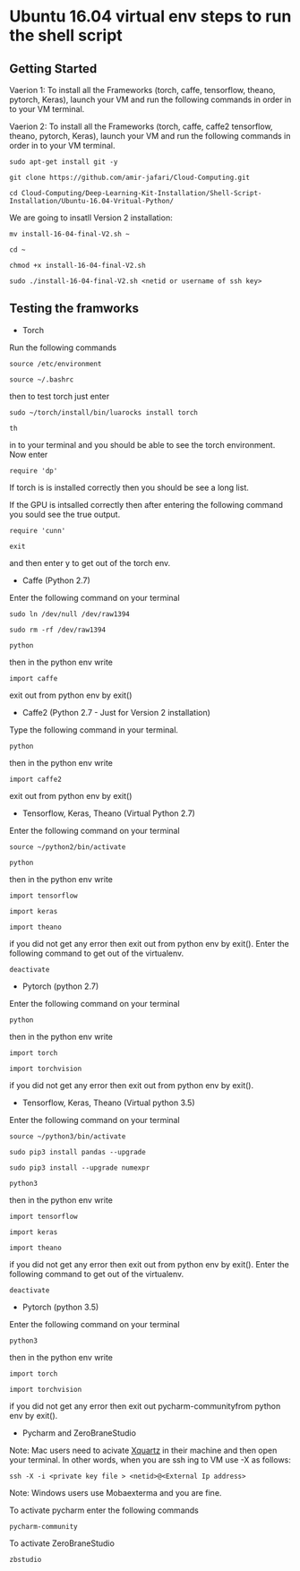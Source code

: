 # Ubuntu 16.04 virtual env steps to run the shell script

## Getting Started 

Vaerion 1: To install all the Frameworks (torch, caffe, tensorflow, theano, pytorch, Keras), launch your VM  and run the following commands in order in to your VM terminal.

Vaerion 2: To install all the Frameworks (torch, caffe, caffe2 tensorflow, theano, pytorch, Keras), launch your VM  and run the following commands in order in to your VM terminal.


```
sudo apt-get install git -y
```
```
git clone https://github.com/amir-jafari/Cloud-Computing.git
```
```
cd Cloud-Computing/Deep-Learning-Kit-Installation/Shell-Script-Installation/Ubuntu-16.04-Vritual-Python/
```
We are going to insatll  Version 2 installation:

```
mv install-16-04-final-V2.sh ~
```
```
cd ~
```
```
chmod +x install-16-04-final-V2.sh
```
```
sudo ./install-16-04-final-V2.sh <netid or username of ssh key>
```

## Testing the framworks

* Torch

Run the following commands

```
source /etc/environment
```
```
source ~/.bashrc
```
then to test torch just enter
```
sudo ~/torch/install/bin/luarocks install torch 
```

```
th
```
in to your terminal and you should be able to see the torch environment. Now enter 
```
require 'dp'
```
If torch is is installed correctly then you should be see a long list.

If the GPU is intsalled correctly then after entering the following command you sould see the true output.

```
require 'cunn'

```

```
exit
```
and then enter y to get out of the torch env.

* Caffe (Python 2.7)

Enter the following command on your terminal
```
sudo ln /dev/null /dev/raw1394
```
```
sudo rm -rf /dev/raw1394
```
```
python
```
then in the python env write
```
import caffe
```
exit out from python env by exit()

* Caffe2 (Python 2.7 - Just for Version 2 installation)

Type the following command in your terminal.

```
python
```
then in the python env write
```
import caffe2
```
exit out from python env by exit()

* Tensorflow, Keras, Theano (Virtual Python 2.7)

Enter the following command on your terminal
```
source ~/python2/bin/activate
```
```
python
```
then in the python env write
```
import tensorflow
```
```
import keras
```
```
import theano
```
if you did not get any error then exit out from python env by exit(). Enter the following command to get out of the virtualenv.
```
deactivate
```


* Pytorch (python 2.7)

Enter the following command on your terminal
```
python
```
then in the python env write
```
import torch
```
```
import torchvision
```

if you did not get any error then exit out from python env by exit(). 


* Tensorflow, Keras, Theano (Virtual python 3.5)

Enter the following command on your terminal
```
source ~/python3/bin/activate
```
```
sudo pip3 install pandas --upgrade
```
```
sudo pip3 install --upgrade numexpr
```
```
python3
```
then in the python env write
```
import tensorflow
```
```
import keras
```
```
import theano
```
if you did not get any error then exit out from python env by exit().  Enter the following command to get out of the virtualenv.
```
deactivate
```


* Pytorch (python 3.5)

Enter the following command on your terminal
```
python3
```
then in the python env write
```
import torch
```
```
import torchvision
```

if you did not get any error then exit out pycharm-communityfrom python env by exit().

* Pycharm and ZeroBraneStudio

Note: Mac users need to acivate [Xquartz](https://www.xquartz.org/) in their machine and then open your terminal. In other words, when you are ssh ing to VM use -X as follows:

```
ssh -X -i <private key file > <netid>@<External Ip address>
``` 

Note: Windows users use Mobaexterma and you are fine.

To activate pycharm enter the following commands 

```
pycharm-community
```

To activate ZeroBraneStudio

```
zbstudio
```
